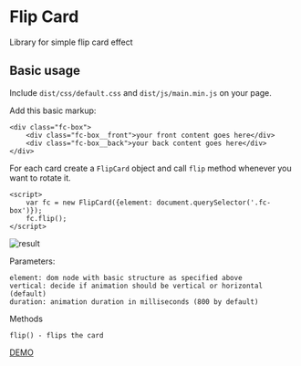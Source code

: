 # Flip Card

Library for simple flip card effect

## Basic usage

Include `dist/css/default.css` and `dist/js/main.min.js` on your page.

Add this basic markup:

    <div class="fc-box">
        <div class="fc-box__front">your front content goes here</div>
        <div class="fc-box__back">your back content goes here</div>
    </div>

For each card create a `FlipCard` object and call `flip` method whenever you want to rotate it.

    <script>
        var fc = new FlipCard({element: document.querySelector('.fc-box')});
        fc.flip();
    </script>

![result](http://i.imgur.com/xZLaW0I.gif)

Parameters:

    element: dom node with basic structure as specified above
    vertical: decide if animation should be vertical or horizontal (default)
    duration: animation duration in milliseconds (800 by default)
    
Methods
        
    flip() - flips the card
        
[DEMO](https://brainly.github.io/ui-components/components/flip-card/)
